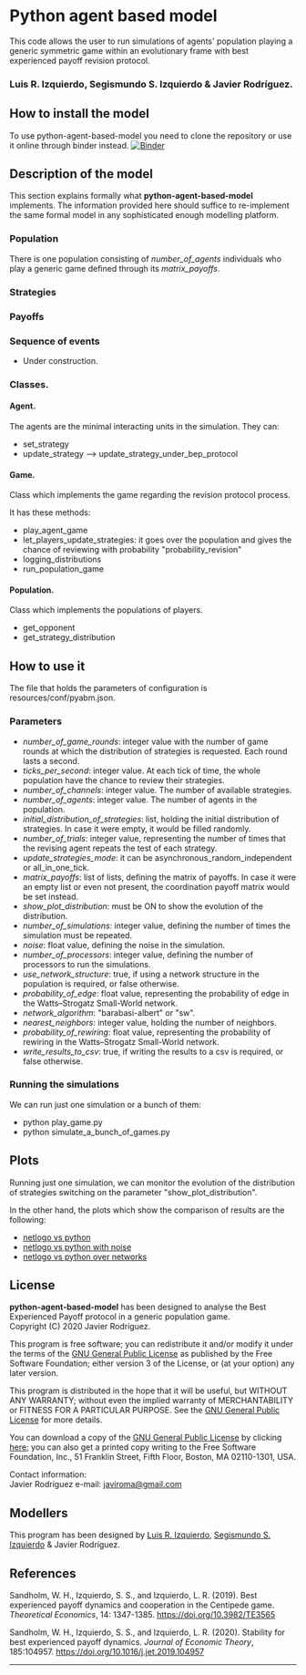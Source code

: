 # Python agent based model

This code allows the user to run simulations of agents' population playing a generic symmetric game within an 
evolutionary frame with best experienced payoff revision protocol.

### Luis R. Izquierdo, Segismundo S. Izquierdo & Javier Rodríguez.

## How to install the model

To use python-agent-based-model you need to clone the repository or use it online through binder instead.
[![Binder](https://mybinder.org/badge_logo.svg)](https://mybinder.org/v2/gh/javiro/agent-based-model/HEAD)

## Description of the model

This section explains formally what **python-agent-based-model** implements. The information provided here should 
suffice to re-implement the same formal model in any sophisticated enough modelling platform.

### Population

There is one population consisting of *number_of_agents* individuals who play a generic game defined through its 
*matrix_payoffs*.

### Strategies


### Payoffs


### Sequence of events

- Under construction.

### Classes.

#### Agent.

The agents are the minimal interacting units in the simulation. They can:
- set_strategy
- update_strategy --> update_strategy_under_bep_protocol


#### Game.

Class which implements the game regarding the revision protocol process.

It has these methods:

- play_agent_game
- let_players_update_strategies: it goes over the population and gives the chance of reviewing with probability 
"probability_revision"
- logging_distributions
- run_population_game

#### Population.

Class which implements the populations of players.

- get_opponent
- get_strategy_distribution

## How to use it

The file that holds the parameters of configuration is resources/conf/pyabm.json.

### Parameters

- *number_of_game_rounds*: integer value with the number of game rounds at which the distribution of strategies is 
  requested. Each round lasts
  a second.
- *ticks_per_second*: integer value. At each tick of time, the whole population have the chance to review their 
  strategies.
- *number_of_channels*: integer value. The number of available strategies.
- *number_of_agents*: integer value. The number of agents in the population.
- *initial_distribution_of_strategies*: list, holding the initial distribution of strategies. In case it were empty, it 
  would be filled randomly.
- *number_of_trials*: integer value, representing the number of times that the revising agent repeats the test of each
  strategy.
- *update_strategies_mode*: it can be asynchronous_random_independent or all_in_one_tick.
- *matrix_payoffs*: list of lists, defining the matrix of payoffs. In case it were an empty list or even not present,
  the coordination payoff matrix would be set instead.
- *show_plot_distribution*: must be ON to show the evolution of the distribution.
- *number_of_simulations*: integer value, defining the number of times the simulation must be repeated.
- *noise*: float value, defining the noise in the simulation.
- *number_of_processors*: integer value, defining the number of processors to run the simulations.
- *use_network_structure*: true, if using a network structure in the population is required, or false otherwise.
- *probability_of_edge*: float value, representing the probability of edge in the Watts–Strogatz Small-World network. 
- *network_algorithm*: "barabasi-albert" or "sw".
- *nearest_neighbors*: integer value, holding the number of neighbors.
- *probability_of_rewiring*: float value, representing the probability of rewiring in the Watts–Strogatz Small-World
  network.
- *write_results_to_csv*: true, if writing the results to a csv is required, or false otherwise.

### Running the simulations

We can run just one simulation or a bunch of them:

- python play_game.py
- python simulate_a_bunch_of_games.py

## Plots

Running just one simulation, we can monitor the evolution of the distribution of strategies switching on the parameter
"show_plot_distribution".

In the other hand, the plots which show the comparison of results are the following:

  - [netlogo vs python](notebooks/bep_netlogo_vs_python.ipynb)
  - [netlogo vs python with noise](notebooks/bep_netlogo_vs_python-noise.ipynb)
  - [netlogo vs python over networks](notebooks/bep_netlogo_vs_python_networks.ipynb)

## License

**python-agent-based-model** has been designed to analyse the Best Experienced Payoff protocol in a generic population 
game.      
Copyright (C) 2020 Javier Rodríguez.

This program is free software; you can redistribute it and/or modify it under the terms of the
[GNU General Public License](http://www.gnu.org/copyleft/gpl.html) as published by the Free Software Foundation; either 
version 3 of the License, or (at your option) any later version.

This program is distributed in the hope that it will be useful,  but WITHOUT ANY WARRANTY; without even the implied 
warranty of  MERCHANTABILITY or FITNESS FOR A PARTICULAR PURPOSE. See the 
[GNU General Public License](http://www.gnu.org/copyleft/gpl.html) for more details.

You can download a copy of the [GNU General Public License](http://www.gnu.org/copyleft/gpl.html) by clicking
[here](https://luis-r-izquierdo.github.io/centipede-test-two/LICENSE); you can also get a printed copy writing to the 
Free Software  Foundation, Inc., 51 Franklin Street, Fifth Floor, Boston, MA  02110-1301, USA.

Contact information:      
Javier Rodríguez
 e-mail: javiroma@gmail.com

## Modellers

This program has been designed by [Luis R. Izquierdo](http://luis.izqui.org),
[Segismundo S. Izquierdo](http://segis.izqui.org) & Javier Rodríguez.

## References

Sandholm, W. H., Izquierdo, S. S., and Izquierdo, L. R. (2019).  Best experienced payoff dynamics and cooperation in
the Centipede game. *Theoretical Economics*, 14: 1347-1385. https://doi.org/10.3982/TE3565

Sandholm, W. H., Izquierdo, S. S., and Izquierdo, L. R. (2020). Stability for best experienced payoff dynamics.
*Journal of Economic Theory*, 185:104957. https://doi.org/10.1016/j.jet.2019.104957

------